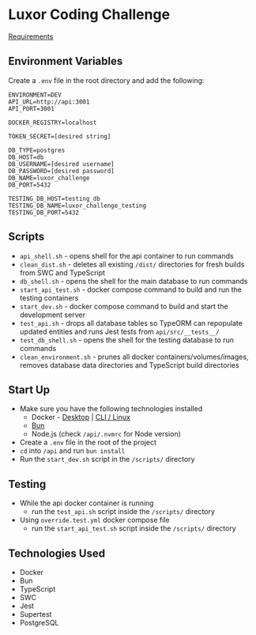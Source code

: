 # Luxor Coding Challenge
[Requirements](./docs/README.md)

## Environment Variables

Create a `.env` file in the root directory and add the following:

```
ENVIRONMENT=DEV
API_URL=http://api:3001
API_PORT=3001

DOCKER_REGISTRY=localhost

TOKEN_SECRET=[desired string]

DB_TYPE=postgres
DB_HOST=db
DB_USERNAME=[desired username]
DB_PASSWORD=[desired password]
DB_NAME=luxor_challenge
DB_PORT=5432

TESTING_DB_HOST=testing_db
TESTING_DB_NAME=luxor_challenge_testing
TESTING_DB_PORT=5432
```

## Scripts

* `api_shell.sh` - opens shell for the api container to run commands
* `clean_dist.sh` - deletes all existing `/dist/` directories for fresh builds from SWC and TypeScript
* `db_shell.sh` - opens the shell for the main database to run commands
* `start_api_test.sh` - docker compose command to build and run the testing containers
* `start_dev.sh` - docker compose command to build and start the development server
* `test_api.sh` - drops all database tables so TypeORM can repopulate updated entities and runs Jest tests from `api/src/__tests__/`
* `test_db_shell.sh` - opens the shell for the testing database to run commands
* `clean_environment.sh` - prunes all docker containers/volumes/images, removes database data directories and TypeScript build directories

## Start Up

- Make sure you have the following technologies installed
    - Docker - [Desktop](https://www.docker.com/products/docker-desktop/) | [CLI / Linux](https://docs.docker.com/engine/install/ubuntu/)
    - [Bun](https://bun.sh/docs/installation)
    - Node.js (check `/api/.nvmrc` for Node version)
- Create a `.env` file in the root of the project
- `cd` into `/api` and run `bun install`
- Run the `start_dev.sh` script in the `/scripts/` directory

## Testing

- While the api docker container is running
    * run the `test_api.sh` script inside the `/scripts/` directory
- Using `override.test.yml` docker compose file
    * run the `start_api_test.sh` script inside the `/scripts/` directory


## Technologies Used

- Docker
- Bun
- TypeScript
- SWC
- Jest
- Supertest
- PostgreSQL
